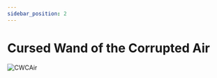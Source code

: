 ```yaml
---
sidebar_position: 2
---
```


# Cursed Wand of the Corrupted Air

![CWCAir](https://vwiki.valorserver.com/api/item/picture/cursed%20wand%20of%20the%20corrupted%20air)

